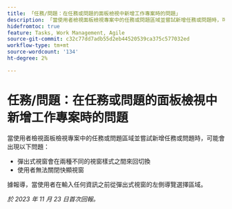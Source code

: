 ```yaml
---
title: 「任務/問題：在任務或問題的面板檢視中新增工作專案時的問題」
description: 「當使用者檢視面板檢視專案中的任務或問題區域並嘗試新增任務或問題時，可能會出現此處列出的問題。」
hidefromtoc: true
feature: Tasks, Work Management, Agile
source-git-commit: c32c77dd7adb55d2eb44520539ca375c577032ed
workflow-type: tm+mt
source-wordcount: '134'
ht-degree: 2%

---
```



# 任務/問題：在任務或問題的面板檢視中新增工作專案時的問題

當使用者檢視面板檢視專案中的任務或問題區域並嘗試新增任務或問題時，可能會出現以下問題：

* 彈出式視窗會在兩種不同的視窗樣式之間來回切換
* 使用者無法關閉快顯視窗

據報導，當使用者在輸入任何資訊之前從彈出式視窗的左側導覽選擇區域。

_於 2023 年 11 月 23 日首次回報。_
